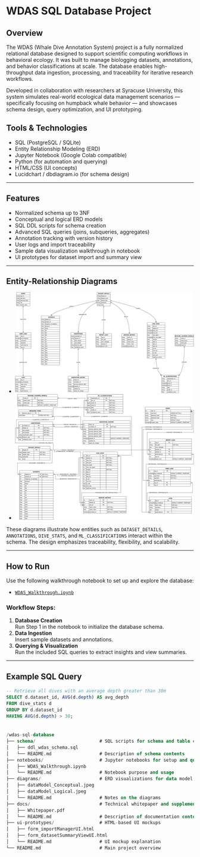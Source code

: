 # WDAS SQL Database Project

## Overview
The WDAS (Whale Dive Annotation System) project is a fully normalized relational database designed to support scientific computing workflows in behavioral ecology. It was built to manage biologging datasets, annotations, and behavior classifications at scale. The database enables high-throughput data ingestion, processing, and traceability for iterative research workflows.

Developed in collaboration with researchers at Syracuse University, this system simulates real-world ecological data management scenarios — specifically focusing on humpback whale behavior — and showcases schema design, query optimization, and UI prototyping.

## Tools & Technologies
- SQL (PostgreSQL / SQLite)
- Entity Relationship Modeling (ERD)
- Jupyter Notebook (Google Colab compatible)
- Python (for automation and querying)
- HTML/CSS (UI concepts)
- Lucidchart / dbdiagram.io (for schema design)

---

## Features
- Normalized schema up to 3NF
- Conceptual and logical ERD models
- SQL DDL scripts for schema creation
- Advanced SQL queries (joins, subqueries, aggregates)
- Annotation tracking with version history
- User logs and import traceability
- Sample data visualization walkthrough in notebook
- UI prototypes for dataset import and summary view

---

## Entity-Relationship Diagrams

- ![Conceptual Model](diagrams/dataModel_Conceptual.jpeg)
- ![Logical Model](diagrams/dataModel_Logical.jpeg)

These diagrams illustrate how entities such as `DATASET_DETAILS`, `ANNOTATIONS`, `DIVE_STATS`, and `ML_CLASSIFICATIONS` interact within the schema. The design emphasizes traceability, flexibility, and scalability.

---

## How to Run

Use the following walkthrough notebook to set up and explore the database:

- [`WDAS_Walkthrough.ipynb`](notebooks/WDAS_Walkthrough.ipynb)

### Workflow Steps:
1. **Database Creation**  
   Run Step 1 in the notebook to initialize the database schema.
2. **Data Ingestion**  
   Insert sample datasets and annotations.
3. **Querying & Visualization**  
   Run the included SQL queries to extract insights and view summaries.

---

## Example SQL Query

```sql
-- Retrieve all dives with an average depth greater than 30m
SELECT d.dataset_id, AVG(d.depth) AS avg_depth
FROM dive_stats d
GROUP BY d.dataset_id
HAVING AVG(d.depth) > 30;


/wdas-sql-database
├── schema/                        # SQL scripts for schema and table creation
│   ├── ddl_wdas_schema.sql
│   └── README.md                  # Description of schema contents
├── notebooks/                     # Jupyter notebooks for setup and query execution
│   ├── WDAS_Walkthrough.ipynb
│   └── README.md                  # Notebook purpose and usage
├── diagrams/                      # ERD visualizations for data model
│   ├── dataModel_Conceptual.jpeg
│   ├── dataModel_Logical.jpeg
│   └── README.md                  # Notes on the diagrams
├── docs/                          # Technical whitepaper and supplemental material
│   ├── Whitepaper.pdf
│   └── README.md                  # Description of documentation contents
├── ui-prototypes/                 # HTML-based UI mockups
│   ├── form_importManagerUI.html
│   ├── form_datasetSummaryViewUI.html
│   └── README.md                  # UI mockup explanation
└── README.md                      # Main project overview



